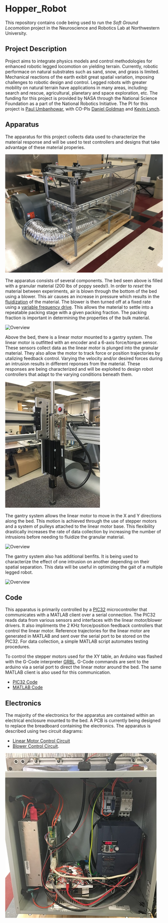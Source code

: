 # Hopper_Robot #
This repository contains code being used to run the *Soft Ground Locomotion* project in the Neuroscience and Robotics Lab at Northwestern University.

## Project Description ##
Project aims to integrate physics models and control methodologies for enhanced robotic legged locomotion on yielding terrain. Currently, robotic performace on natural substrates such as sand, snow, and grass is limited. Mechanical reactions of the earth exibit great spatial variation, imposing challenges to robotic design and control. Legged robots with greater mobility on natural terrain have applications in many areas, including: search and rescue, agricultural, planetary and space exploration, etc. The funding for this project is provided by NASA through the National Science Foundation as a part of the National Robotics Initiative. The PI for this project is [Paul Umbanhowar](http://www.mccormick.northwestern.edu/research-faculty/directory/affiliated/umbanhowar-paul.html), with CO-PIs [Daniel Goldman](https://www.physics.gatech.edu/user/daniel-goldman) and [Kevin Lynch](http://www.mccormick.northwestern.edu/research-faculty/directory/profiles/lynch-kevin.html).


## Apparatus ##
The apparatus for this project collects data used to characterize the material response and will be used to test controllers and designs that take advantage of these material properies.

![Overview](Images/Setup.jpeg "Apparatus image")

The apparatus consists of several components. The bed seen above is filled with a granular material (200 lbs of poppy seeds!). In order to *reset* the material between experiments, air is blown through the bottom of the bed using a blower. This air causes an increase in pressure which results in the [fluidization](https://en.wikipedia.org/wiki/Fluidization) of the material. The blower is then turned off at a fixed rate using a [variable frequency drive](https://en.wikipedia.org/wiki/Variable-frequency_drive). This allows the material to settle into a repeatable packing stage with a given packing fraction. The packing fraction is important in determining the properties of the bulk material.

![Overview](Images/Fluidizing.gif "Material Fluidization")

Above the bed, there is a linear motor mounted to a gantry system. The linear motor is outfitted with an encoder and a 6-axis force/torque sensor. These sensors collect data as the linear motor is plunged into the granular material. They also allow the motor to track force or position trajectories by utalizing feedback control. Varying the velocity and/or desired forces during an intrusion results in different reponses from the material. These responses are being characterized and will be exploited to design robot controllers that adapt to the varying conditions beneath them.

![Overview](Images/LinearMotor.jpg)

The gantry system allows the linear motor to move in the X and Y directions along the bed. This motion is achieved through the use of stepper motors and a system of pulleys attached to the linear motor base. This flexibility drastically increases the rate of data collection by increasing the number of intrusions before needing to fluidize the granular material.

![Overview](Images/Homing.gif)

The gantry system also has additional benfits. It is being used to characterize the effect of one intrusion on another depending on their spatial separation. This data will be useful in optimizing the gait of a multiple legged robot.

![Overview](Images/Intrusions.gif)

## Code ##
This apparatus is primarily controlled by a [PIC32](http://hades.mech.northwestern.edu/index.php/NU32) microcontroller that communicates with a MATLAB client over a serial connection. The PIC32 reads data from various sensors and interfaces with the linear motor/blower drivers. It also impliments the 2 KHz force/position feedback controllers that control the linear motor. Reference trajectories for the linear motor are generated in MATLAB and sent over the serial port to be stored on the PIC32. For data collection, a simple MATLAB script automates testing procedures.

To control the stepper motors used for the XY table, an Arduino was flashed with the G-Code interpreter [GRBL](https://github.com/grbl/grbl). G-Code commands are sent to the arduino via a serial port to direct the linear motor around the bed. The same MATLAB client is also used for this communication.

* [PIC32 Code](https://github.com/BlakeStrebel/Hopper_Robot/tree/master/Apparatus_PIC32)
* [MATLAB Code](https://github.com/BlakeStrebel/Hopper_Robot/tree/master/Apparatus_MATLAB)

## Electronics ##
The majority of the electronics for the apparatus are contained within an electrical enclosure mounted to the bed. A PCB is currently being designed to replace the breadboard containing the electronics. The apparatus is described using two circuit diagrams:
* [Linear Motor Control Circuit](Images/LinearMotorControl.pdf) 
* [Blower Control Circuit](Images/BlowerControl).

![Overview](Images/Enclosure.jpg)

